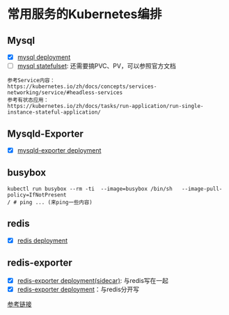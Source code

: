 # 常用服务的Kubernetes编排

## Mysql
- [x] [mysql deployment](./deploy-mysql.yaml)
- [ ] [mysql statefulset](./sts-mysql.yaml): 还需要搞PVC、PV，可以参照官方文档
```shell
参考Service内容：
https://kubernetes.io/zh/docs/concepts/services-networking/service/#headless-services
参考有状态应用：
https://kubernetes.io/zh/docs/tasks/run-application/run-single-instance-stateful-application/
```

## Mysqld-Exporter
- [x] [mysqld-exporter deployment](./deploy-mysqld-exporter.yaml) 

## busybox
```shell
kubectl run busybox --rm -ti  --image=busybox /bin/sh   --image-pull-policy=IfNotPresent
/ # ping ... (来ping一些内容)
```

## redis
- [x] [redis deployment](./deploy-redis.yaml)

## redis-exporter
- [x] [redis-exporter deployment(sidecar)](./deploy-redis-exporter.yaml): 与redis写在一起
- [x] [redis-exporter deployment](./deploy-redisexporter.yaml)：与redis分开写

[参考链接](https://github.com/oliver006/redis_exporter/blob/master/contrib/k8s-redis-and-exporter-deployment.yaml)

